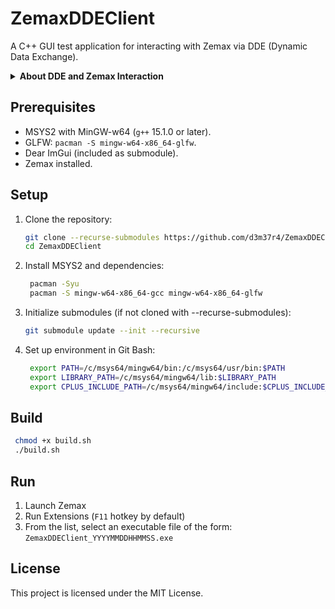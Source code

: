 # ZemaxDDEClient
A C++ GUI test application for interacting with Zemax via DDE (Dynamic Data Exchange).

<details>
<summary><b>About DDE and Zemax Interaction</b></summary>

### What is DDE?
Dynamic Data Exchange (DDE) is a Windows interprocess communication protocol that enables data exchange between applications. Two applications can establish a DDE link:
- **Server** (Zemax in this case) - provides data
- **Client** (your application) - requests and receives data

Zemax implements a DDE server interface, allowing external applications to access optical design data and functionality.

### How ZemaxDDEClient Works
This project is a DDE client that:
1. Establishes DDE connection with Zemax as server
2. Sends data requests (e.g., optical system parameters)
3. Receives and processes responses from Zemax

## Documentation Reference
For complete DDE command reference, see "Chapter 28: ZEMAX EXTENSIONS" in official Zemax documentation.
</details>

## Prerequisites
- MSYS2 with MinGW-w64 (`g++` 15.1.0 or later).
- GLFW: `pacman -S mingw-w64-x86_64-glfw`.
- Dear ImGui (included as submodule).
- Zemax installed.

## Setup
1. Clone the repository:
   ```bash
   git clone --recurse-submodules https://github.com/d3m37r4/ZemaxDDEClient.git
   cd ZemaxDDEClient
2. Install MSYS2 and dependencies:
   ```bash
    pacman -Syu
    pacman -S mingw-w64-x86_64-gcc mingw-w64-x86_64-glfw
3. Initialize submodules (if not cloned with --recurse-submodules):
    ```bash
    git submodule update --init --recursive

4. Set up environment in Git Bash:
   ```bash
    export PATH=/c/msys64/mingw64/bin:/c/msys64/usr/bin:$PATH
    export LIBRARY_PATH=/c/msys64/mingw64/lib:$LIBRARY_PATH
    export CPLUS_INCLUDE_PATH=/c/msys64/mingw64/include:$CPLUS_INCLUDE_PATH
   
## Build
   ```bash
    chmod +x build.sh
    ./build.sh
```

## Run
1. Launch Zemax
2. Run Extensions (`F11` hotkey by default)
3. From the list, select an executable file of the form: `ZemaxDDEClient_YYYYMMDDHHMMSS.exe`

## License
This project is licensed under the MIT License.
